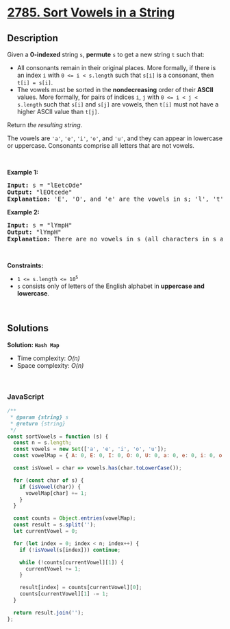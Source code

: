 # [2785. Sort Vowels in a String](https://leetcode.com/problems/sort-vowels-in-a-string)

## Description

<div class="elfjS" data-track-load="description_content"><p>Given a <strong>0-indexed</strong> string <code>s</code>, <strong>permute</strong> <code>s</code> to get a new string <code>t</code> such that:</p>

<ul>
	<li>All consonants remain in their original places. More formally, if there is an index <code>i</code> with <code>0 &lt;= i &lt; s.length</code> such that <code>s[i]</code> is a consonant, then <code>t[i] = s[i]</code>.</li>
	<li>The vowels must be sorted in the <strong>nondecreasing</strong> order of their <strong>ASCII</strong> values. More formally, for pairs of indices <code>i</code>, <code>j</code> with <code>0 &lt;= i &lt; j &lt; s.length</code> such that <code>s[i]</code> and <code>s[j]</code> are vowels, then <code>t[i]</code> must not have a higher ASCII value than <code>t[j]</code>.</li>
</ul>

<p>Return <em>the resulting string</em>.</p>

<p>The vowels are <code>'a'</code>, <code>'e'</code>, <code>'i'</code>, <code>'o'</code>, and <code>'u'</code>, and they can appear in lowercase or uppercase. Consonants comprise all letters that are not vowels.</p>

<p>&nbsp;</p>
<p><strong class="example">Example 1:</strong></p>

<pre><strong>Input:</strong> s = "lEetcOde"
<strong>Output:</strong> "lEOtcede"
<strong>Explanation:</strong> 'E', 'O', and 'e' are the vowels in s; 'l', 't', 'c', and 'd' are all consonants. The vowels are sorted according to their ASCII values, and the consonants remain in the same places.
</pre>

<p><strong class="example">Example 2:</strong></p>

<pre><strong>Input:</strong> s = "lYmpH"
<strong>Output:</strong> "lYmpH"
<strong>Explanation:</strong> There are no vowels in s (all characters in s are consonants), so we return "lYmpH".
</pre>

<p>&nbsp;</p>
<p><strong>Constraints:</strong></p>

<ul>
	<li><code>1 &lt;= s.length &lt;= 10<sup>5</sup></code></li>
	<li><code>s</code> consists only of letters of the&nbsp;English alphabet&nbsp;in <strong>uppercase and lowercase</strong>.</li>
</ul>
</div>

<p>&nbsp;</p>

## Solutions

**Solution: `Hash Map`**

- Time complexity: <em>O(n)</em>
- Space complexity: <em>O(n)</em>

<p>&nbsp;</p>

### **JavaScript**

```js
/**
 * @param {string} s
 * @return {string}
 */
const sortVowels = function (s) {
  const n = s.length;
  const vowels = new Set(['a', 'e', 'i', 'o', 'u']);
  const vowelMap = { A: 0, E: 0, I: 0, O: 0, U: 0, a: 0, e: 0, i: 0, o: 0, u: 0 };

  const isVowel = char => vowels.has(char.toLowerCase());

  for (const char of s) {
    if (isVowel(char)) {
      vowelMap[char] += 1;
    }
  }

  const counts = Object.entries(vowelMap);
  const result = s.split('');
  let currentVowel = 0;

  for (let index = 0; index < n; index++) {
    if (!isVowel(s[index])) continue;

    while (!counts[currentVowel][1]) {
      currentVowel += 1;
    }

    result[index] = counts[currentVowel][0];
    counts[currentVowel][1] -= 1;
  }

  return result.join('');
};
```
